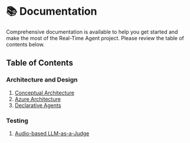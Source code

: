 # 📚 Documentation

Comprehensive documentation is available to help you get started and make the most of the Real-Time Agent project. Please review the table of contents below.

## Table of Contents

### Architecture and Design

1. [Conceptual Architecture](/docs/ConceptualArchitecture.md)
2. [Azure Architecture](/docs/AzureArchitecture.md)
3. [Declarative Agents](/docs/DeclarativeAgents.md)

### Testing

1. [Audio-based LLM-as-a-Judge](/docs/AudioLLM-As-A-Judge.md)
